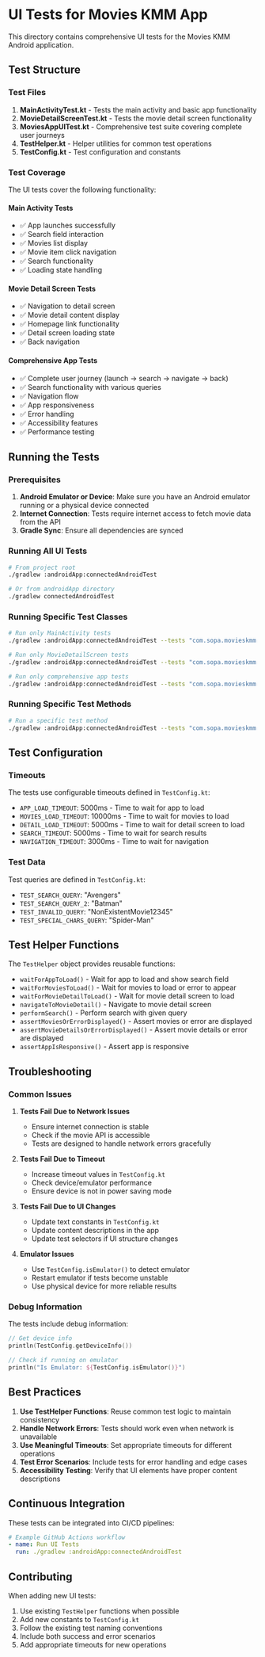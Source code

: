 # UI Tests for Movies KMM App

This directory contains comprehensive UI tests for the Movies KMM Android application.

## Test Structure

### Test Files

1. **MainActivityTest.kt** - Tests the main activity and basic app functionality
2. **MovieDetailScreenTest.kt** - Tests the movie detail screen functionality
3. **MoviesAppUITest.kt** - Comprehensive test suite covering complete user journeys
4. **TestHelper.kt** - Helper utilities for common test operations
5. **TestConfig.kt** - Test configuration and constants

### Test Coverage

The UI tests cover the following functionality:

#### Main Activity Tests
- ✅ App launches successfully
- ✅ Search field interaction
- ✅ Movies list display
- ✅ Movie item click navigation
- ✅ Search functionality
- ✅ Loading state handling

#### Movie Detail Screen Tests
- ✅ Navigation to detail screen
- ✅ Movie detail content display
- ✅ Homepage link functionality
- ✅ Detail screen loading state
- ✅ Back navigation

#### Comprehensive App Tests
- ✅ Complete user journey (launch → search → navigate → back)
- ✅ Search functionality with various queries
- ✅ Navigation flow
- ✅ App responsiveness
- ✅ Error handling
- ✅ Accessibility features
- ✅ Performance testing

## Running the Tests

### Prerequisites

1. **Android Emulator or Device**: Make sure you have an Android emulator running or a physical device connected
2. **Internet Connection**: Tests require internet access to fetch movie data from the API
3. **Gradle Sync**: Ensure all dependencies are synced

### Running All UI Tests

```bash
# From project root
./gradlew :androidApp:connectedAndroidTest

# Or from androidApp directory
./gradlew connectedAndroidTest
```

### Running Specific Test Classes

```bash
# Run only MainActivity tests
./gradlew :androidApp:connectedAndroidTest --tests "com.sopa.movieskmm.android.MainActivityTest"

# Run only MovieDetailScreen tests
./gradlew :androidApp:connectedAndroidTest --tests "com.sopa.movieskmm.android.MovieDetailScreenTest"

# Run only comprehensive app tests
./gradlew :androidApp:connectedAndroidTest --tests "com.sopa.movieskmm.android.MoviesAppUITest"
```

### Running Specific Test Methods

```bash
# Run a specific test method
./gradlew :androidApp:connectedAndroidTest --tests "com.sopa.movieskmm.android.MainActivityTest.testAppLaunchesSuccessfully"
```

## Test Configuration

### Timeouts

The tests use configurable timeouts defined in `TestConfig.kt`:

- `APP_LOAD_TIMEOUT`: 5000ms - Time to wait for app to load
- `MOVIES_LOAD_TIMEOUT`: 10000ms - Time to wait for movies to load
- `DETAIL_LOAD_TIMEOUT`: 5000ms - Time to wait for detail screen to load
- `SEARCH_TIMEOUT`: 5000ms - Time to wait for search results
- `NAVIGATION_TIMEOUT`: 3000ms - Time to wait for navigation

### Test Data

Test queries are defined in `TestConfig.kt`:

- `TEST_SEARCH_QUERY`: "Avengers"
- `TEST_SEARCH_QUERY_2`: "Batman"
- `TEST_INVALID_QUERY`: "NonExistentMovie12345"
- `TEST_SPECIAL_CHARS_QUERY`: "Spider-Man"

## Test Helper Functions

The `TestHelper` object provides reusable functions:

- `waitForAppToLoad()` - Wait for app to load and show search field
- `waitForMoviesToLoad()` - Wait for movies to load or error to appear
- `waitForMovieDetailToLoad()` - Wait for movie detail screen to load
- `navigateToMovieDetail()` - Navigate to movie detail screen
- `performSearch()` - Perform search with given query
- `assertMoviesOrErrorDisplayed()` - Assert movies or error are displayed
- `assertMovieDetailsOrErrorDisplayed()` - Assert movie details or error are displayed
- `assertAppIsResponsive()` - Assert app is responsive

## Troubleshooting

### Common Issues

1. **Tests Fail Due to Network Issues**
   - Ensure internet connection is stable
   - Check if the movie API is accessible
   - Tests are designed to handle network errors gracefully

2. **Tests Fail Due to Timeout**
   - Increase timeout values in `TestConfig.kt`
   - Check device/emulator performance
   - Ensure device is not in power saving mode

3. **Tests Fail Due to UI Changes**
   - Update text constants in `TestConfig.kt`
   - Update content descriptions in the app
   - Update test selectors if UI structure changes

4. **Emulator Issues**
   - Use `TestConfig.isEmulator()` to detect emulator
   - Restart emulator if tests become unstable
   - Use physical device for more reliable results

### Debug Information

The tests include debug information:

```kotlin
// Get device info
println(TestConfig.getDeviceInfo())

// Check if running on emulator
println("Is Emulator: ${TestConfig.isEmulator()}")
```

## Best Practices

1. **Use TestHelper Functions**: Reuse common test logic to maintain consistency
2. **Handle Network Errors**: Tests should work even when network is unavailable
3. **Use Meaningful Timeouts**: Set appropriate timeouts for different operations
4. **Test Error Scenarios**: Include tests for error handling and edge cases
5. **Accessibility Testing**: Verify that UI elements have proper content descriptions

## Continuous Integration

These tests can be integrated into CI/CD pipelines:

```yaml
# Example GitHub Actions workflow
- name: Run UI Tests
  run: ./gradlew :androidApp:connectedAndroidTest
```

## Contributing

When adding new UI tests:

1. Use existing `TestHelper` functions when possible
2. Add new constants to `TestConfig.kt`
3. Follow the existing test naming conventions
4. Include both success and error scenarios
5. Add appropriate timeouts for new operations 